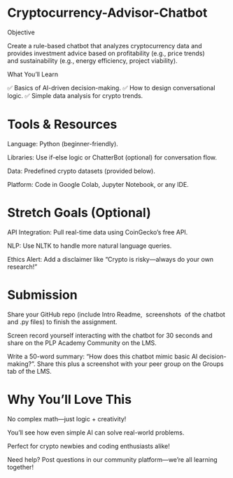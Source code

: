 # Cryptocurrency-Advisor-Chatbot

Objective

Create a rule-based chatbot that analyzes cryptocurrency data and provides investment advice based on profitability (e.g., price trends) and sustainability (e.g., energy efficiency, project viability).

What You’ll Learn

✅ Basics of AI-driven decision-making.
✅ How to design conversational logic.
✅ Simple data analysis for crypto trends.

# Tools & Resources

Language: Python (beginner-friendly).

Libraries: Use if-else logic or ChatterBot (optional) for conversation flow.

Data: Predefined crypto datasets (provided below).

Platform: Code in Google Colab, Jupyter Notebook, or any IDE.

# Stretch Goals (Optional)

API Integration: Pull real-time data using CoinGecko’s free API.

NLP: Use NLTK to handle more natural language queries.

Ethics Alert: Add a disclaimer like “Crypto is risky—always do your own research!”

# Submission

Share your GitHub repo (include Intro Readme,  screenshots  of the chatbot and .py files) to finish the assignment.

Screen record yourself interacting with the chatbot for 30 seconds and share on the PLP Academy Community on the LMS.

Write a 50-word summary: “How does this chatbot mimic basic AI decision-making?”. Share this plus a screenshot with your peer group on the Groups tab of the LMS. 

# Why You’ll Love This

No complex math—just logic + creativity!

You’ll see how even simple AI can solve real-world problems.

Perfect for crypto newbies and coding enthusiasts alike!

Need help? Post questions in our community platform—we’re all learning together! 
